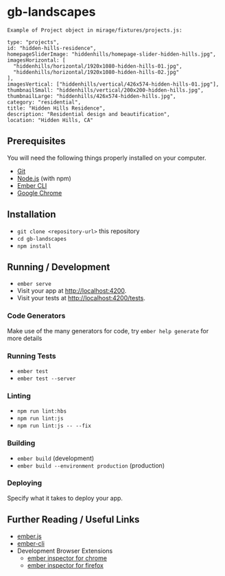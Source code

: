 # gb-landscapes

```
Example of Project object in mirage/fixtures/projects.js:

type: "projects",
id: "hidden-hills-residence",
homepageSliderImage: "hiddenhills/homepage-slider-hidden-hills.jpg",
imagesHorizontal: [
  "hiddenhills/horizontal/1920x1080-hidden-hills-01.jpg",
  "hiddenhills/horizontal/1920x1080-hidden-hills-02.jpg"
],
imagesVertical: ["hiddenhills/vertical/426x574-hidden-hills-01.jpg"],
thumbnailSmall: "hiddenhills/vertical/200x200-hidden-hills.jpg",
thumbnailLarge: "hiddenhills/426x574-hidden-hills.jpg",
category: "residential",
title: "Hidden Hills Residence",
description: "Residential design and beautification",
location: "Hidden Hills, CA"

```

## Prerequisites

You will need the following things properly installed on your computer.

- [Git](https://git-scm.com/)
- [Node.js](https://nodejs.org/) (with npm)
- [Ember CLI](https://ember-cli.com/)
- [Google Chrome](https://google.com/chrome/)

## Installation

- `git clone <repository-url>` this repository
- `cd gb-landscapes`
- `npm install`

## Running / Development

- `ember serve`
- Visit your app at [http://localhost:4200](http://localhost:4200).
- Visit your tests at [http://localhost:4200/tests](http://localhost:4200/tests).

### Code Generators

Make use of the many generators for code, try `ember help generate` for more details

### Running Tests

- `ember test`
- `ember test --server`

### Linting

- `npm run lint:hbs`
- `npm run lint:js`
- `npm run lint:js -- --fix`

### Building

- `ember build` (development)
- `ember build --environment production` (production)

### Deploying

Specify what it takes to deploy your app.

## Further Reading / Useful Links

- [ember.js](https://emberjs.com/)
- [ember-cli](https://ember-cli.com/)
- Development Browser Extensions
  - [ember inspector for chrome](https://chrome.google.com/webstore/detail/ember-inspector/bmdblncegkenkacieihfhpjfppoconhi)
  - [ember inspector for firefox](https://addons.mozilla.org/en-US/firefox/addon/ember-inspector/)
